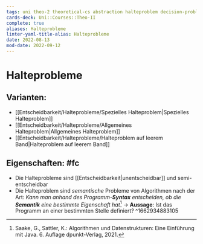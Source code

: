 ```yaml
---
tags: uni theo-2 theoretical-cs abstraction halteproblem decision-problem
cards-deck: Uni::Courses::Theo-II
complete: true
aliases: Halteprobleme
linter-yaml-title-alias: Halteprobleme
date: 2022-08-13
mod-date: 2022-09-12
---
```


# Halteprobleme

## Varianten:
- [[Entscheidbarkeit/Halteprobleme/Spezielles Halteproblem|Spezielles Halteproblem]]
- [[Entscheidbarkeit/Halteprobleme/Allgemeines Halteproblem|Allgemeines Halteproblem]]
- [[Entscheidbarkeit/Halteprobleme/Halteproblem auf leerem Band|Halteproblem auf leerem Band]]

## Eigenschaften: #fc
- Die Halteprobleme sind [[Entscheidbarkeit|unentscheidbar]] und semi-entscheidbar
- Die Halteproblem sind *semantische* Probleme von Algorithmen nach der Art: *Kann man anhand des Programm-**Syntax** entscheiden, ob die **Semantik** eine bestimmte Eigenschaft hat*[^1]
	-> **Aussage**: Ist das Programm an einer bestimmten Stelle definiert?
^1662934883105

[^1]:Saake, G., Sattler, K.: Algorithmen und Datenstrukturen: Eine Einführung mit Java. 6. Auflage dpunkt-Verlag, 2021.
